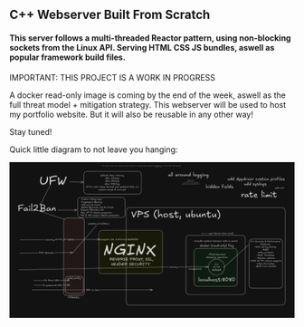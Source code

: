 ## C++ Webserver Built From Scratch

#### This server follows a multi-threaded Reactor pattern, using non-blocking sockets from the Linux API. Serving HTML CSS JS bundles, aswell as popular framework build files.
IMPORTANT: THIS PROJECT IS A WORK IN PROGRESS

A docker read-only image is coming by the end of the week, aswell as the full threat model + mitigation strategy. This webserver will be used to host my portfolio website. But it will also be reusable in any other way!

Stay tuned!

Quick little diagram to not leave you hanging:

![VPS setup diagram](assets/diagram.png)
